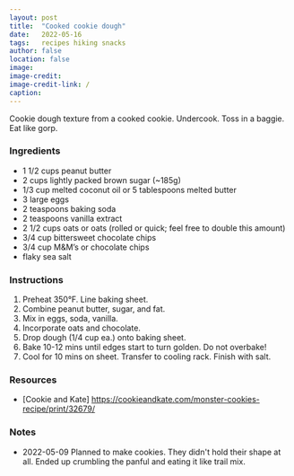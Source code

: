 ```yaml
---
layout: post
title:  "Cooked cookie dough"
date:   2022-05-16
tags:   recipes hiking snacks
author: false
location: false
image:
image-credit:
image-credit-link: /
caption:
---
```


Cookie dough texture from a cooked cookie. Undercook. Toss in a baggie. Eat like gorp.

### Ingredients
* 1 1/2 cups peanut butter
* 2 cups lightly packed brown sugar (~185g)
* 1/3 cup melted coconut oil or 5 tablespoons melted butter
* 3 large eggs
* 2 teaspoons baking soda
* 2 teaspoons vanilla extract
* 2 1/2 cups oats or oats (rolled or quick; feel free to double this amount)
* 3/4 cup bittersweet chocolate chips
* 3/4 cup M&M’s or chocolate chips
* flaky sea salt

### Instructions
1. Preheat 350°F. Line baking sheet.
2. Combine peanut butter, sugar, and fat.
3. Mix in eggs, soda, vanilla.
4. Incorporate oats and chocolate.
5. Drop dough (1/4 cup ea.) onto baking sheet.
6. Bake 10-12 mins until edges start to turn golden. Do not overbake!
7. Cool for 10 mins on sheet. Transfer to cooling rack. Finish with salt.

### Resources
* [Cookie and Kate] https://cookieandkate.com/monster-cookies-recipe/print/32679/

### Notes
* 2022-05-09 Planned to make cookies. They didn't hold their shape at all. Ended up crumbling the panful and eating it like trail mix.
